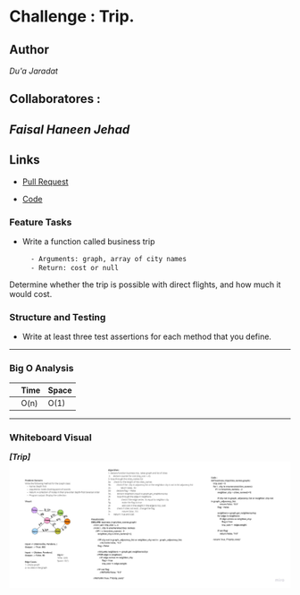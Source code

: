 # Challenge : Trip.

## Author
*Du'a Jaradat*

## Collaboratores :
*Faisal*
*Haneen*
*Jehad*
---

## Links
- [Pull Request](https://github.com/duajaradat/data-structures-and-algorithms/pull/51)

- [Code](https://github.com/duajaradat/data-structures-and-algorithms/blob/graph-business-trip/python/code_challenges/trip/trip.py)

### Feature Tasks

- Write a function called business trip

        - Arguments: graph, array of city names
        - Return: cost or null

Determine whether the trip is possible with direct flights, and how much it would cost.

### Structure and Testing

 - Write at least three test assertions for each method that you define.


---

### Big O Analysis


|| Time | Space |
|:-----------| :----------- | :----------- |
|| O(n) | O(1) |

---


### Whiteboard Visual
***[Trip]***
![Trip](graph-business-trip.jpg)




